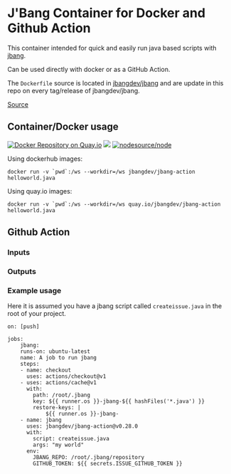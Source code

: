# J'Bang Container for Docker and Github Action

This container intended for quick and easily run java based scripts with [jbang](https://jbang.dev).

Can be used directly with docker or as a GitHub Action.

The `Dockerfile` source is located in [jbangdev/jbang](https://github.com/jbangdev/jbang/blob/master/src/main/scripts/container/Dockerfile) and are update in this repo on every tag/release of jbangdev/jbang. 

[Source](https://github.com/jbangdev/jbang-action)

## Container/Docker usage

[![Docker Repository on Quay.io](https://quay.io/repository/jbangdev/jbang-action/status "Docker Repository on Quay.io")](https://quay.io/repository/jbangdev/jbang-action) [![](https://images.microbadger.com/badges/image/jbangdev/jbang-action.svg)](https://microbadger.com/images/jbangdev/jbang-action "Get your own image badge on microbadger.com") [![nodesource/node](http://dockeri.co/image/jbangdev/jbang-action)](https://registry.hub.docker.com/r/jbangdev/jbang-action)

Using dockerhub images:

```
docker run -v `pwd`:/ws --workdir=/ws jbangdev/jbang-action helloworld.java
```

Using quay.io images:

```
docker run -v `pwd`:/ws --workdir=/ws quay.io/jbangdev/jbang-action helloworld.java
```


## Github Action

### Inputs

### Outputs

### Example usage

Here it is assumed you have a jbang script called `createissue.java` in the root of your project.

```
on: [push]

jobs:
	jbang:
	runs-on: ubuntu-latest
	name: A job to run jbang
	steps:
	- name: checkout
	  uses: actions/checkout@v1
	- uses: actions/cache@v1
	  with:
		path: /root/.jbang
		key: ${{ runner.os }}-jbang-${{ hashFiles('*.java') }}
		restore-keys: |
			${{ runner.os }}-jbang-
	- name: jbang
	  uses: jbangdev/jbang-action@v0.28.0
	  with:
		script: createissue.java
		args: "my world"
	  env:
		JBANG_REPO: /root/.jbang/repository
		GITHUB_TOKEN: ${{ secrets.ISSUE_GITHUB_TOKEN }}
```
